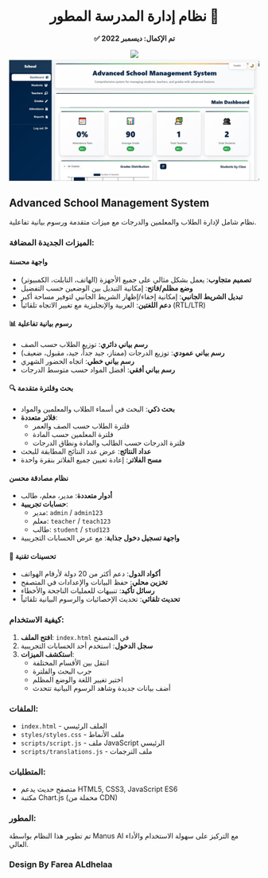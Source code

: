  <div align="center">
  <h1> نظام إدارة المدرسة المطور 🛒</h1>
  <p><strong>✅ تم الإكمال: ديسمبر 2022</strong></p>
  <img src="https://img.shields.io/badge/Status-Completed_in_2022-green?logo=github" />
  <br>

  <img src="https://github.com/CS24-8-7/schoole_management/blob/main/Screenshot.jpg" />
</div>

## Advanced School Management System
نظام شامل لإدارة الطلاب والمعلمين والدرجات مع ميزات متقدمة ورسوم بيانية تفاعلية.

### الميزات الجديدة المضافة:

####  واجهة محسنة
- **تصميم متجاوب**: يعمل بشكل مثالي على جميع الأجهزة (الهاتف، التابلت، الكمبيوتر)
- **وضع مظلم/فاتح**: إمكانية التبديل بين الوضعين حسب التفضيل
- **تبديل الشريط الجانبي**: إمكانية إخفاء/إظهار الشريط الجانبي لتوفير مساحة أكبر
- **دعم اللغتين**: العربية والإنجليزية مع تغيير الاتجاه تلقائياً (RTL/LTR)

#### 📊 رسوم بيانية تفاعلية
- **رسم بياني دائري**: توزيع الطلاب حسب الصف
- **رسم بياني عمودي**: توزيع الدرجات (ممتاز، جيد جداً، جيد، مقبول، ضعيف)
- **رسم بياني خطي**: اتجاه الحضور الشهري
- **رسم بياني أفقي**: أفضل المواد حسب متوسط الدرجات

#### 🔍 بحث وفلترة متقدمة
- **بحث ذكي**: البحث في أسماء الطلاب والمعلمين والمواد
- **فلاتر متعددة**: 
  - فلترة الطلاب حسب الصف والعمر
  - فلترة المعلمين حسب المادة
  - فلترة الدرجات حسب الطالب والمادة ونطاق الدرجات
- **عداد النتائج**: عرض عدد النتائج المطابقة للبحث
- **مسح الفلاتر**: إعادة تعيين جميع الفلاتر بنقرة واحدة

####  نظام مصادقة محسن
- **أدوار متعددة**: مدير، معلم، طالب
- **حسابات تجريبية**: 
  - مدير: `admin` / `admin123`
  - معلم: `teacher` / `teach123`
  - طالب: `student` / `stud123`
- **واجهة تسجيل دخول جذابة**: مع عرض الحسابات التجريبية

#### 📱 تحسينات تقنية
- **أكواد الدول**: دعم أكثر من 20 دولة لأرقام الهواتف
- **تخزين محلي**: حفظ البيانات والإعدادات في المتصفح
- **رسائل تأكيد**: تنبيهات للعمليات الناجحة والأخطاء
- **تحديث تلقائي**: تحديث الإحصائيات والرسوم البيانية تلقائياً

### كيفية الاستخدام:

1. **افتح الملف**: `index.html` في المتصفح
2. **سجل الدخول**: استخدم أحد الحسابات التجريبية
3. **استكشف الميزات**: 
   - انتقل بين الأقسام المختلفة
   - جرب البحث والفلترة
   - اختبر تغيير اللغة والوضع المظلم
   - أضف بيانات جديدة وشاهد الرسوم البيانية تتحدث

### الملفات:
- `index.html` - الملف الرئيسي
- `styles/styles.css` - ملف الأنماط
- `scripts/script.js` - ملف JavaScript الرئيسي
- `scripts/translations.js` - ملف الترجمات

### المتطلبات:
- متصفح حديث يدعم HTML5, CSS3, JavaScript ES6
- مكتبة Chart.js (محملة من CDN)

### المطور:
تم تطوير هذا النظام بواسطة Manus AI مع التركيز على سهولة الاستخدام والأداء العالي.

### Design By Farea ALdhelaa
